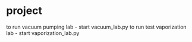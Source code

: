 # project
to run vacuum pumping lab - start vacuum_lab.py
to run test vaporization lab - start vaporization_lab.py